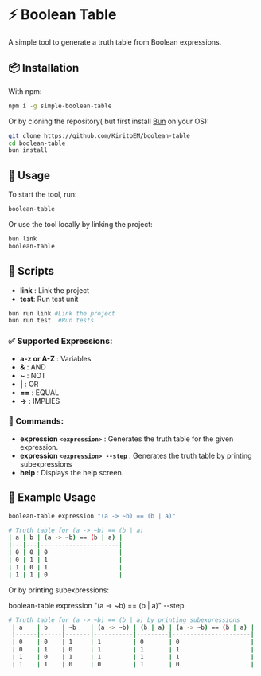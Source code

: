 # ⚡ Boolean Table

A simple tool to generate a truth table from Boolean expressions.

## 📦 Installation
With npm:
```bash
npm i -g simple-boolean-table
```
Or by cloning the repository( but first install [Bun](https://bun.sh/) on your OS):
```bash
git clone https://github.com/KiritoEM/boolean-table
cd boolean-table
bun install
```

## 🚀 Usage

To start the tool, run:
```bash
boolean-table
```
Or use the tool locally by linking the project:
```bash
bun link
boolean-table
```


## 🚀 Scripts
- **link** : Link the project
- **test**: Run test unit
```bash
bun run link #Link the project
bun run test  #Run tests
```

### ✅ Supported Expressions:
- **a-z or A-Z** : Variables
- **&** : AND
- **~** : NOT
- **|** : OR
- **==** : EQUAL
- **->** : IMPLIES

### 🔧 Commands:
- **expression `<expression>`** : Generates the truth table for the given expression.
- **expression `<expression> --step`** : Generates the truth table by printing subexpressions
- **help** : Displays the help screen.

## 📌 Example Usage
```bash
boolean-table expression "(a -> ~b) == (b | a)"

# Truth table for (a -> ~b) == (b | a)
| a | b | (a -> ~b) == (b | a) |
|---|---|----------------------|
| 0 | 0 | 0                    |
| 0 | 1 | 1                    |
| 1 | 0 | 1                    |
| 1 | 1 | 0                    |
```

Or by printing subexpressions:

boolean-table expression "(a -> ~b) == (b | a)" --step
```bash
# Truth table for (a -> ~b) == (b | a) by printing subexpressions
 | a    | b    | ~b    | (a -> ~b) | (b | a) | (a -> ~b) == (b | a) |
 |------|------|-------|-----------|---------|----------------------|
 | 0    | 0    | 1     | 1         | 0       | 0                    |
 | 0    | 1    | 0     | 1         | 1       | 1                    |
 | 1    | 0    | 1     | 1         | 1       | 1                    |
 | 1    | 1    | 0     | 0         | 1       | 0                    |
```
